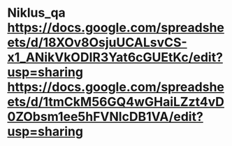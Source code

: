 # Niklus_qa https://docs.google.com/spreadsheets/d/18XOv8OsjuUCALsvCS-x1_ANikVkODIR3Yat6cGUEtKc/edit?usp=sharing https://docs.google.com/spreadsheets/d/1tmCkM56GQ4wGHaiLZzt4vD0ZObsm1ee5hFVNlcDB1VA/edit?usp=sharing
